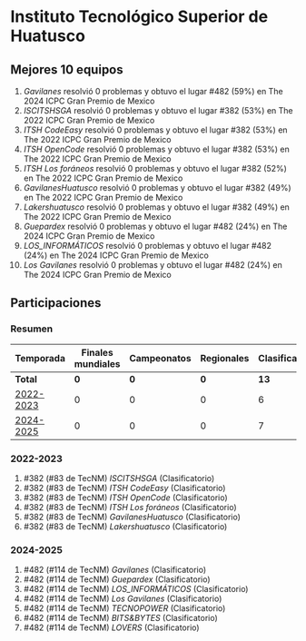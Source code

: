---
---

# Instituto Tecnológico Superior de Huatusco

## Mejores 10 equipos

1. _Gavilanes_ resolvió 0 problemas y obtuvo el lugar #482 (59%) en The 2024 ICPC Gran Premio de Mexico
1. _ISCITSHSGA_ resolvió 0 problemas y obtuvo el lugar #382 (53%) en The 2022 ICPC Gran Premio de Mexico
1. _ITSH CodeEasy_ resolvió 0 problemas y obtuvo el lugar #382 (53%) en The 2022 ICPC Gran Premio de Mexico
1. _ITSH OpenCode_ resolvió 0 problemas y obtuvo el lugar #382 (53%) en The 2022 ICPC Gran Premio de Mexico
1. _ITSH Los foráneos_ resolvió 0 problemas y obtuvo el lugar #382 (52%) en The 2022 ICPC Gran Premio de Mexico
1. _GavilanesHuatusco_ resolvió 0 problemas y obtuvo el lugar #382 (49%) en The 2022 ICPC Gran Premio de Mexico
1. _Lakershuatusco_ resolvió 0 problemas y obtuvo el lugar #382 (49%) en The 2022 ICPC Gran Premio de Mexico
1. _Guepardex_ resolvió 0 problemas y obtuvo el lugar #482 (24%) en The 2024 ICPC Gran Premio de Mexico
1. _LOS_INFORMÁTICOS_ resolvió 0 problemas y obtuvo el lugar #482 (24%) en The 2024 ICPC Gran Premio de Mexico
1. _Los Gavilanes_ resolvió 0 problemas y obtuvo el lugar #482 (24%) en The 2024 ICPC Gran Premio de Mexico

## Participaciones

### Resumen

| Temporada | Finales mundiales | Campeonatos | Regionales | Clasificatorios | Equipos |
| --- | --- | --- | --- | --- | --- |
| **Total** | **0** | **0** | **0** | **13** | **13** |
| [2022-2023](#2022-2023) | 0 | 0 | 0 | 6 | 6 |
| [2024-2025](#2024-2025) | 0 | 0 | 0 | 7 | 7 |

### 2022-2023

1. #382 (#83 de TecNM) _ISCITSHSGA_ (Clasificatorio)
1. #382 (#83 de TecNM) _ITSH CodeEasy_ (Clasificatorio)
1. #382 (#83 de TecNM) _ITSH OpenCode_ (Clasificatorio)
1. #382 (#83 de TecNM) _ITSH Los foráneos_ (Clasificatorio)
1. #382 (#83 de TecNM) _GavilanesHuatusco_ (Clasificatorio)
1. #382 (#83 de TecNM) _Lakershuatusco_ (Clasificatorio)

### 2024-2025

1. #482 (#114 de TecNM) _Gavilanes_ (Clasificatorio)
1. #482 (#114 de TecNM) _Guepardex_ (Clasificatorio)
1. #482 (#114 de TecNM) _LOS_INFORMÁTICOS_ (Clasificatorio)
1. #482 (#114 de TecNM) _Los Gavilanes_ (Clasificatorio)
1. #482 (#114 de TecNM) _TECNOPOWER_ (Clasificatorio)
1. #482 (#114 de TecNM) _BITS&BYTES_ (Clasificatorio)
1. #482 (#114 de TecNM) _LOVERS_ (Clasificatorio)



